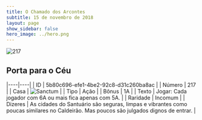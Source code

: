 ```yaml
---
title: O Chamado dos Arcontes
subtitle: 15 de novembro de 2018
layout: page
show_sidebar: false
hero_image: ../hero.png
---
```


![217](https://cdn.keyforgegame.com/media/card_front/pt/341_217_RWHMP875732G_pt.png)

## Porta para o Céu

|----|----|
| ID | 5b80c696-efe1-4be2-92c8-d31c260ba8ac |
| Número | 217 |
| Casa | ![Sanctum](https://archonarcana.com/images/thumb/c/c7/Sanctum.png/22px-Sanctum.png "Santuário") |
| Tipo | Ação |
| Bônus | 1A |
| Texto | Jogar: Cada jogador com 6A ou mais fica apenas com 5A. |
| Raridade | Incomum |
| Dizeres | As cidades do Santuário são seguras, limpas e vibrantes como poucas similares no Caldeirão.  Mas poucos são julgados dignos de entrar. |
